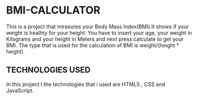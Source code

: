 # BMI-CALCULATOR

This is a project that measures your Body Mass Index(BMI).It shows if your weight is healhty for your height.
You have to insert your age, your weight in Kilograms and your height in Meters and next press calculate to get your BMI.
The type that is used for the calculation of BMI is weight/(height * height)

## TECHNOLOGIES USED
In this project I the technologies that i used are HTML5 , CSS and JavaScript.
